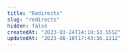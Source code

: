 ```yaml
---
title: "Redirects"
slug: "redirects"
hidden: false
createdAt: "2023-03-24T14:10:53.555Z"
updatedAt: "2023-08-10T17:43:56.131Z"
---
```

